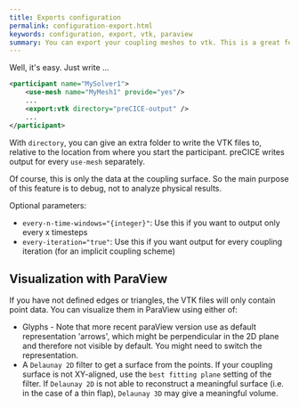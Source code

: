 ```yaml
---
title: Exports configuration
permalink: configuration-export.html
keywords: configuration, export, vtk, paraview
summary: You can export your coupling meshes to vtk. This is a great feature for debugging. On this page, we explain how.
---
```


Well, it's easy. Just write ...

```xml
<participant name="MySolver1"> 
    <use-mesh name="MyMesh1" provide="yes"/>
    ...
    <export:vtk directory="preCICE-output" />
    ...
</participant>
```

With `directory`, you can give an extra folder to write the VTK files to, relative to the location from where you start the participant. preCICE writes output for every `use-mesh` separately. 

Of course, this is only the data at the coupling surface. So the main purpose of this feature is to debug, not to analyze physical results.

Optional parameters:

* `every-n-time-windows="{integer}"`: Use this if you want to output only every x timesteps
* `every-iteration="true"`: Use this if you want output for every coupling iteration (for an implicit coupling scheme)

## Visualization with ParaView

If you have not defined edges or triangles, the VTK files will only contain point data. You can visualize them in ParaView using either of:

* Glyphs - Note that more recent paraView version use as default representation 'arrows', which might be perpendicular in the 2D plane and therefore not visible by default. You might need to switch the representation.
* A `Delaunay 2D` filter to get a surface from the points. If your coupling surface is not XY-aligned, use the `best fitting plane` setting of the filter. If `Delaunay 2D` is not able to reconstruct a meaningful surface (i.e. in the case of a thin flap), `Delaunay 3D` may give a meaningful volume.
